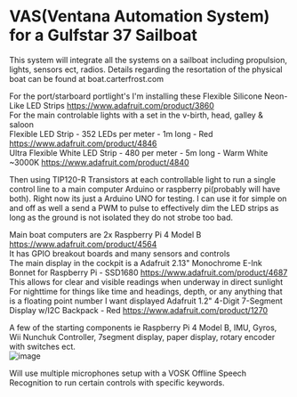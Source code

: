 # VAS(Ventana Automation System) for a Gulfstar 37 Sailboat

This system will integrate all the systems on a sailboat including propulsion, lights, sensors ect, radios. 
Details regarding the resortation of the physical boat can be found at boat.carterfrost.com


For the port/starboard portlight's I'm installing these Flexible Silicone Neon-Like LED Strips https://www.adafruit.com/product/3860  
For the main controlable lights with a set in the v-birth, head, galley & saloon  
Flexible LED Strip - 352 LEDs per meter - 1m long - Red https://www.adafruit.com/product/4846  
Ultra Flexible White LED Strip - 480 per meter - 5m long - Warm White ~3000K https://www.adafruit.com/product/4840  

Then using TIP120-R Transistors at each controllable light to run a single control line to a main computer Arduino or raspberry pi(probably will have both). Right now its just a Arduino UNO for testing. I can use it for simple on and off as well a send a PWM to pulse to effectively dim the LED strips as long as the ground is not isolated they do not strobe too bad.   

Main boat computers are 2x Raspberry Pi 4 Model B https://www.adafruit.com/product/4564  
It has GPIO breakout boards and many sensors and controls  
The main display in the cockpit is a Adafruit 2.13" Monochrome E-Ink Bonnet for Raspberry Pi - SSD1680 https://www.adafruit.com/product/4687  
This allows for clear and visible readings when underway in direct sunlight  
For nighttime for things like time and headings, depth, or any anything that is a floating point number I want displayed Adafruit 1.2" 4-Digit 7-Segment Display w/I2C Backpack - Red https://www.adafruit.com/product/1270  

A few of the starting components ie Raspberry Pi 4 Model B, IMU, Gyros, Wii Nunchuk Controller, 7segment display, paper display, rotary encoder with switches ect.  
![image](https://github.com/user-attachments/assets/a870a949-c9db-4369-a92c-a95e79bf3a6a)

Will use multiple microphones setup with a VOSK Offline Speech Recognition to run certain controls with specific keywords. 
